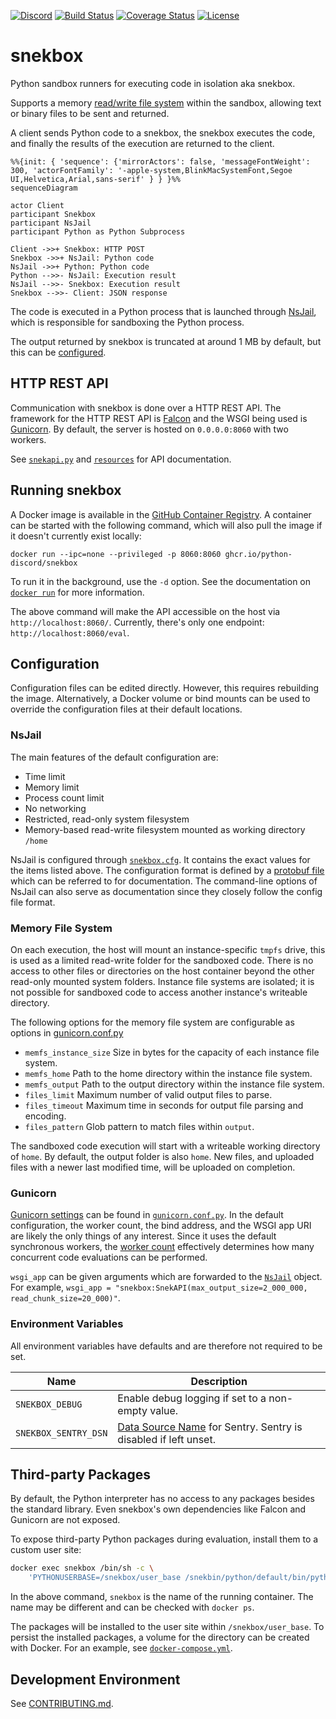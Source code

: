 [![Discord][5]][6]
[![Build Status][1]][2]
[![Coverage Status][3]][4]
[![License](https://img.shields.io/badge/license-MIT-green)](LICENSE)

# snekbox

Python sandbox runners for executing code in isolation aka snekbox.

Supports a memory [read/write file system](#memory-file-system) within the sandbox, allowing text or binary files to be sent and returned.

A client sends Python code to a snekbox, the snekbox executes the code, and finally the results of the execution are returned to the client.

```mermaid
%%{init: { 'sequence': {'mirrorActors': false, 'messageFontWeight': 300, 'actorFontFamily': '-apple-system,BlinkMacSystemFont,Segoe UI,Helvetica,Arial,sans-serif' } } }%%
sequenceDiagram

actor Client
participant Snekbox
participant NsJail
participant Python as Python Subprocess

Client ->>+ Snekbox: HTTP POST
Snekbox ->>+ NsJail: Python code
NsJail ->>+ Python: Python code
Python -->>- NsJail: Execution result
NsJail -->>- Snekbox: Execution result
Snekbox -->>- Client: JSON response
```

The code is executed in a Python process that is launched through [NsJail], which is responsible for sandboxing the Python process.

The output returned by snekbox is truncated at around 1 MB by default, but this can be [configured](#gunicorn).

## HTTP REST API

Communication with snekbox is done over a HTTP REST API. The framework for the HTTP REST API is [Falcon] and the WSGI being used is [Gunicorn]. By default, the server is hosted on `0.0.0.0:8060` with two workers.

See [`snekapi.py`] and [`resources`] for API documentation.

## Running snekbox

A Docker image is available in the [GitHub Container Registry]. A container can be started with the following command, which will also pull the image if it doesn't currently exist locally:

```
docker run --ipc=none --privileged -p 8060:8060 ghcr.io/python-discord/snekbox
```

To run it in the background, use the `-d` option. See the documentation on [`docker run`] for more information.

The above command will make the API accessible on the host via `http://localhost:8060/`. Currently, there's only one endpoint: `http://localhost:8060/eval`.

## Configuration

Configuration files can be edited directly. However, this requires rebuilding the image. Alternatively, a Docker volume or bind mounts can be used to override the configuration files at their default locations.

### NsJail

The main features of the default configuration are:

* Time limit
* Memory limit
* Process count limit
* No networking
* Restricted, read-only system filesystem
* Memory-based read-write filesystem mounted as working directory `/home`

NsJail is configured through [`snekbox.cfg`]. It contains the exact values for the items listed above. The configuration format is defined by a [protobuf file][7] which can be referred to for documentation. The command-line options of NsJail can also serve as documentation since they closely follow the config file format.

### Memory File System

On each execution, the host will mount an instance-specific `tmpfs` drive, this is used as a limited read-write folder for the sandboxed code. There is no access to other files or directories on the host container beyond the other read-only mounted system folders. Instance file systems are isolated; it is not possible for sandboxed code to access another instance's writeable directory.

The following options for the memory file system are configurable as options in [gunicorn.conf.py](config/gunicorn.conf.py)

* `memfs_instance_size` Size in bytes for the capacity of each instance file system.
* `memfs_home` Path to the home directory within the instance file system.
* `memfs_output` Path to the output directory within the instance file system.
* `files_limit` Maximum number of valid output files to parse.
* `files_timeout` Maximum time in seconds for output file parsing and encoding.
* `files_pattern` Glob pattern to match files within `output`.

The sandboxed code execution will start with a writeable working directory of `home`. By default, the output folder is also `home`. New files, and uploaded files with a newer last modified time, will be uploaded on completion.

### Gunicorn

[Gunicorn settings] can be found in [`gunicorn.conf.py`]. In the default configuration, the worker count, the bind address, and the WSGI app URI are likely the only things of any interest. Since it uses the default synchronous workers, the [worker count] effectively determines how many concurrent code evaluations can be performed.

`wsgi_app` can be given arguments which are forwarded to the [`NsJail`] object. For example, `wsgi_app = "snekbox:SnekAPI(max_output_size=2_000_000, read_chunk_size=20_000)"`.

### Environment Variables

All environment variables have defaults and are therefore not required to be set.

Name | Description
---- | -----------
`SNEKBOX_DEBUG` | Enable debug logging if set to a non-empty value.
`SNEKBOX_SENTRY_DSN` | [Data Source Name] for Sentry. Sentry is disabled if left unset.

## Third-party Packages

By default, the Python interpreter has no access to any packages besides the  standard library. Even snekbox's own dependencies like Falcon and Gunicorn are not exposed.

To expose third-party Python packages during evaluation, install them to a custom user site:

```sh
docker exec snekbox /bin/sh -c \
    'PYTHONUSERBASE=/snekbox/user_base /snekbin/python/default/bin/python -m pip install --user numpy'
```

In the above command, `snekbox` is the name of the running container. The name may be different and can be checked with `docker ps`.

The packages will be installed to the user site within `/snekbox/user_base`. To persist the installed packages, a volume for the directory can be created with Docker. For an example, see [`docker-compose.yml`].

## Development Environment

See [CONTRIBUTING.md](.github/CONTRIBUTING.md).


[1]: https://github.com/python-discord/snekbox/workflows/main/badge.svg?branch=main
[2]: https://github.com/python-discord/snekbox/actions/workflows/main.yaml?query=event%3Apush+branch%3Amain
[3]: https://coveralls.io/repos/github/python-discord/snekbox/badge.svg?branch=main
[4]: https://coveralls.io/github/python-discord/snekbox?branch=main
[5]: https://raw.githubusercontent.com/python-discord/branding/main/logos/badge/badge_github.svg
[6]: https://discord.gg/python
[7]: https://github.com/google/nsjail/blob/master/config.proto
[`gunicorn.conf.py`]: config/gunicorn.conf.py
[`snekbox.cfg`]: config/snekbox.cfg
[`snekapi.py`]: snekbox/api/snekapi.py
[`resources`]: snekbox/api/resources
[`docker-compose.yml`]: docker-compose.yml
[`docker run`]: https://docs.docker.com/engine/reference/commandline/run/
[nsjail]: https://github.com/google/nsjail
[falcon]: https://falconframework.org/
[gunicorn]: https://gunicorn.org/
[gunicorn settings]: https://docs.gunicorn.org/en/latest/settings.html
[worker count]: https://docs.gunicorn.org/en/latest/design.html#how-many-workers
[sentry release]: https://docs.sentry.io/platforms/python/configuration/releases/
[data source name]: https://docs.sentry.io/product/sentry-basics/dsn-explainer/
[GitHub Container Registry]: https://github.com/orgs/python-discord/packages/container/package/snekbox
[`NsJail`]: snekbox/nsjail.py
